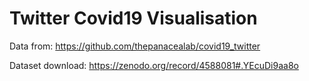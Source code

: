 # Twitter Covid19 Visualisation

Data from: https://github.com/thepanacealab/covid19_twitter

Dataset download: https://zenodo.org/record/4588081#.YEcuDi9aa8o

